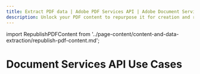 ```yaml
---
title: Extract PDF data | Adobe PDF Services API | Adobe Document Services
description: Unlock your PDF content to repurpose it for creation and republishing of new online content. Our PDF Services API helps you create, convert, OCR PDFs and more. Free 6-month trial. Learn more today.
---
```


import RepublishPDFContent from '../page-content/content-and-data-extraction/republish-pdf-content.md';


<Hero slots="heading" variant="fullwidth" theme="dark"  customLayout className="herobgImage Hero-Banner"/>

# Document Services API Use Cases


<MenuWrapperComponent  slots="content"  repeat="1" theme="lightest" className="Republish-PDF-Content"/>

<RepublishPDFContent />
